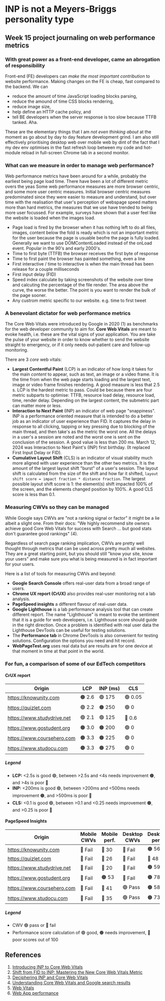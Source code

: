 # INP is not a Meyers-Briggs personality type

## Week 15 project journaling on web performance metrics

### With great power as a front-end developer, came an abrogation of responsibility

Front-end (FE) developers can _make the most important contribution_ to website performance. Making changes on the FE is cheap, fast compared to the backend. We can

- reduce the amount of time JavaScript loading blocks parsing,
- reduce the amound of time CSS blocks rendering,
- reduce image size,
- help define an HTTP cache policy, and
- tell BE developers when the server response is too slow because TTFB tanked. Aha.

These are the elementary things that I am _not even thinking about_ at the moment as go about by day to day feature development grind. I am also still effectively prioritising desktop web over mobile web by dint of the fact that I my dev env optimises in the fast refresh loop between my code and hot-module reload in full-screen Chrome tab in a second monitor.

### What can we measure in order to manage web performance?

Web performance metrics have been around for a while, probably the earliest being page load time.
There have been a lot of different metric overs the yeas
Some web performance measures are more browser centric, and some more user centric measures.
Initial browser centric measures predominated since they were easier to measure and understand, but over time with the realisation that user's perception of webspage speed matters more than hard metrics, the measures that we use have trended to being more user focussed.
For example, surveys have shown that a user feel like the website is loaded when the images load.

- Page load is fired by the browser when it has nothing left to do all files, images, content below the fold is ready which is not an important metric for the user because the page is usuable beofre the page is fully loaded. Generally we want to use DOMContentLoaded instead of the onLoad event. Popular in the 90's and early 2000's.
- Time to first byte (TTFB) the browser receives the first byte of response
- Time to first paint the browser has painted something, even a line
- First interactive / time to interactive is when the main thread has been release for a couple milliseconds
- First input delay (FID)
- Speed index calculate by taking screenshots of the website over time and calcuting the percentage of the file render. The area above the curve, the worse the better. The point is you want to render the bulk of the page sooner.
- Any custrom metric specific to our website. e.g. time to first tweet

### A benevolant dictator for web performance metrics

The Core Web Vitals were introduced by Google in 2020 (1) as benchmarks for the web developer community to aim for.
 **Core Web Vitals** are meant to evoke health, i.e. these are the vital signs of your application.
You are take the pulse of your website in order to know whether to send the website straight to emergency, or if it only needs out-patient care and follow-up monitoring.

There are 3 _core_ web vitals:

- **Largest Contentful Paint** (LCP) is an indicator of how long it takes for the main _content_ to appear, such as text, an image or a video frame. It is the time from when the web page starts loading and the largest text, image or video frame finishes rendering. A good measure is less that 2.5 s. LCP is the hardest metric to pass. Could be because there are four metric subparts to optimise: TTFB, resource load delay, resource load, time, render delay. Depending on the largest content, the submetric part can matter more or less.
- **Interaction to Next Paint** (INP) an indicator of web page "snappiness". INP is a performance oriented measure that is intended to do a better job as an indicator of user experience than FID. It captures the delay in response to all clicking, tapping or key pressing due to blocking of the main thread, and then take's as the metric the worst one. All the delays in a user's a session are noted and the worst one is sent on the conclusion of the session. A good value is less than 200 ms. March 12, 2024 was Interaction to Next Paint's (INP) first birthday. (It replaced First Input Delay or FID).
- **Cumulative Layout Shift** (CLS) is an indicator of visual stability much more aligned with user experience than the other two metrics. It is the amount of the largest layout shift "burst" of a user's session. The layout shift is calculated from the size of the shift and how far it shifted, `layout shift score = impact fraction * distance fraction`. The largest possible layout shift score is 1: the element(s) shift impacted 100% of the screen, and the elements changed position by 100%. A good CLS score is less than 0.1.

### Measuring CWVs so they can be managed

While Google says CWVs are "not a ranking signal or factor" it might be a lie albeit a slight one. From their docs: "We highly recommend site owners achieve good Core Web Vitals for success with Search ... but good stats don't guarantee good rankings" (4).

Regardless of search page ranking implication, CWVs are pretty well thought through metrics that can be used across pretty much all websites. They are a great starting point, but you should still "know your site, know your users" and make sure you what is being measured is in fact important for your users.

Here is a list of tools for measuring CWVs and beyond:

- **Google Search Console** offers real-user data from a broad range of users.
- **Chrome UX report (CrUX)** also provides real-user monitoring not a lab analysis.
- **PageSpeed insights** a different flavour of real-user data.
- **Google Lighthouse** is a lab performance analysis tool that can create different report. The name "Lighthouse" is meant to evoke the sentiment that it is a guide for web developers, i.e. Lighthouse score should guide in the right direction. Once a problem is identified with real user data the Lighthouse DevTools can be useful for testing solutions.
- The **Performance tab** in Chrome DevTools is also convenient for testing solutions. Configuration the options you need and hit record.
- **WebPageTest.org** uses real data but are results are for one device at that moment in time at that point in the world.

### For fun, a comparison of some of our EdTech competitors

#### CrUX report

| Origin | LCP | INP (ms) | CLS |
| --- | --- | --- | --- |
| https://knowunity.com | 🟠 2.6  | 🟢 175  | 🟢 0.05 |
| https://quizlet.com |  🟢 2.2 | 🟠 250  | 🟢 0 |
| https://www.studydrive.net | 🟢 2.1 | 🟢 125 | 🔴 0.6 |
| https://www.gostudent.org |  🟠 3.0 | 🟠 200  | 🟢 0 |
| https://www.coursehero.com | 🟠 3.3 | 🟠 225 | 🟢 0 |
| https://www.studocu.com | 🟠 3.3 | 🟠 275 | 🟢 0 |

##### Legend

- **LCP:** <2.5s is good 🟢, between \>2.5s and <4s needs improvement 🟠, and \>4s is poor 🔴
- **INP:** <200ms is good 🟢, between \>200ms and <500ms needs improvement 🟠, and \>500ms is poor 🔴
- **CLS:** <0.1 is good 🟢, between \>0.1 and <0.25 needs improvement 🟠, and \>0.25 is poor 🔴

#### PageSpeed Insights

| Origin | Mobile CWVs | Mobile perf. | Desktop CWVs | Desktop perf. |
| --- | --- | --- | --- | --- |
| https://knowunity.com | 🔴 Fail | 🔴 30 | 🔴 Fail | 🟠 56 |
| https://quizlet.com | 🔴 Fail | 🔴 26  | 🔴 Fail | 🔴 48 |
| https://www.studydrive.net | 🔴 Fail | 🔴 20 | 🔴 Fail | 🟠 59 |
| https://www.gostudent.org | 🔴 Fail | 🟠 53 |🔴 Fail | 🟠 78  |
| https://www.coursehero.com | 🔴 Fail | 🔴 41 | 🟢 Pass | 🟠 58 |
| https://www.studocu.com | 🔴 Fail  | 🔴 35 | 🟢 Pass | 🟠 73 |

##### Legend

- CWV 🟢 pass or 🔴 fail
- Performance score calculation of 🟢 good, 🟠 needs improvement, 🔴 poor scores out of 100

## References

1. [Introducing INP to Core Web Vitals](https://developers.google.com/search/blog/2023/05/introducing-inp)
2. [Shift from FID to INP: Mastering the New Core Web Vitals Metric](https://www.youtube.com/watch?v=qWXGBGhEZ0w)
3. [Deciphering INP and Core Web Vitals](https://www.youtube.com/watch?v=QdcKuo-N3kU)
4. [Understanding Core Web Vitals and Google search results](https://developers.google.com/search/docs/appearance/core-web-vitals)
5. [Web Vitals](https://web.dev/articles/vitals)
6. [Web App performance](https://frontendmasters.com/courses/web-app-performance)